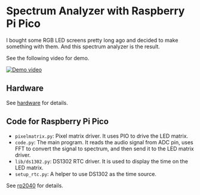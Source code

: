 Spectrum Analyzer with Raspberry Pi Pico
=========================================

I bought some RGB LED screens pretty long ago and decided to make something with them.
And this spectrum analyzer is the result.

See the following video for demo. 

[![Demo video](https://img.youtube.com/vi/I7EZGfS4gGA/0.jpg)](https://youtu.be/I7EZGfS4gGA)

## Hardware

See [hardware](hardware/) for details.


## Code for Raspberry Pi Pico

- `pixelmatrix.py`: Pixel matrix driver. It uses PIO to drive the LED matrix.
- `code.py`: The main program. It reads the audio signal from ADC pin, uses FFT to convert the signal to spectrum, and then send it to the LED matrix driver.
- `lib/ds1302.py`: DS1302 RTC driver. It is used to display the time on the LED matrix.
- `setup_rtc.py`: A helper to use DS1302 as the time source.

See [rp2040](rp2040/) for details.